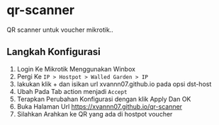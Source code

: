 # qr-scanner
QR scanner untuk voucher mikrotik..

## Langkah Konfigurasi
1. Login Ke Mikrotik Menggunakan Winbox
2. Pergi Ke `IP > Hostpot > Walled Garden > IP`
3. lakukan klik + dan isikan url xvannn07.github.io pada opsi dst-host
4. Ubah Pada Tab action menjadi `Accept`
5. Terapkan Perubahan Konfigurasi dengan klik Apply Dan OK
6. Buka Halaman Url https://xvannn07.github.io/qr-scanner
7. Silahkan Arahkan ke QR yang ada di hostpot voucher

